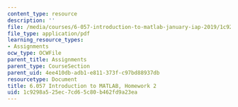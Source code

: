 ```yaml
---
content_type: resource
description: ''
file: /media/courses/6-057-introduction-to-matlab-january-iap-2019/1c9298a525ec7cd65c80b462fd9a23ea_MIT6_057IAP19_hw2.pdf
file_type: application/pdf
learning_resource_types:
- Assignments
ocw_type: OCWFile
parent_title: Assignments
parent_type: CourseSection
parent_uid: 4ee410db-adb1-e811-373f-c97bd88937db
resourcetype: Document
title: 6.057 Introduction to MATLAB, Homework 2
uid: 1c9298a5-25ec-7cd6-5c80-b462fd9a23ea
---
```


